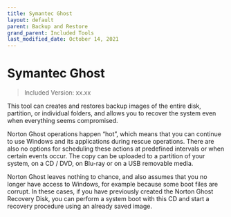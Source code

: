 ```yaml
---
title: Symantec Ghost
layout: default
parent: Backup and Restore
grand_parent: Included Tools
last_modified_date: October 14, 2021
---
```


# Symantec Ghost
> Included Version: xx.xx

This tool can creates and restores backup images of the entire disk, partition, or individual folders, and allows you to recover the system even when everything seems compromised.

Norton Ghost operations happen “hot”, which means that you can continue to use Windows and its applications during rescue operations. There are also no options for scheduling these actions at predefined intervals or when certain events occur. The copy can be uploaded to a partition of your system, on a CD / DVD, on Blu-ray or on a USB removable media.

Norton Ghost leaves nothing to chance, and also assumes that you no longer have access to Windows, for example because some boot files are corrupt. In these cases, if you have previously created the Norton Ghost Recovery Disk, you can perform a system boot with this CD and start a recovery procedure using an already saved image.